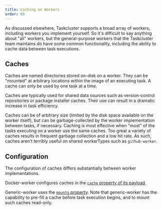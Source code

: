 ```yaml
---
title: Caching on Workers
order: 65
---
```


As discussed elsewhere, Taskcluster supports a broad array of workers, including workers you implement yourself.
So it's difficult to say anything about "all" workers, but the general-purpose workers that the Taskcluster team maintains do have some common functionality, including the ability to cache data between task executions.

## Caches

Caches are named directories stored on-disk on a worker.
They can be "mounted" at arbitrary locations within the image of an executing task.
A cache can only be used by one task at a time.

Caches are typically used for shared data sources such as version-control repositories or package installer caches.
Their use can result in a dramatic increase in task efficiency.

Caches can be of arbitrary size (limited by the disk space available on the worker itself), but can be garbage-collected by the worker implementation between tasks, if necessary.
Caching is most effective when "most" of the tasks executing on a worker use the same caches.
Too great a variety of caches results in frequent garbage collection and a low hit rate.
As such, caches aren't terribly useful on shared workerTypes such as `github-worker`.

## Configuration

The configuration of caches differs substantially between worker implementations.

Docker-worker configures caches in the [`cache` property of its payload](/reference/workers/docker-worker/docs/caches).

Generic-worker uses the [`mounts` property](https://docs.taskcluster.net/reference/workers/generic-worker/docs/payload).
Note that generic-worker has the capability to pre-fill a cache before task execution begins, and to mount such caches read-only.
